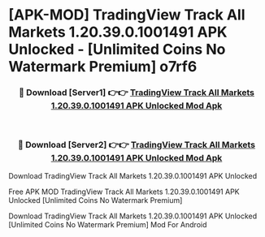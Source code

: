 # [APK-MOD] TradingView  Track All Markets 1.20.39.0.1001491 APK Unlocked - [Unlimited Coins No Watermark Premium] o7rf6



<div align="center">
<h3>🔴 Download [Server1] 👉👉 <a href="https://momento.my/?title=TradingView__Track_All_Markets_1.20.39.0.1001491_APK_Unlocked">TradingView  Track All Markets 1.20.39.0.1001491 APK Unlocked Mod Apk</a></h3><br>

<h3>🔴 Download [Server2] 👉👉 <a href="https://momento.my/?title=TradingView__Track_All_Markets_1.20.39.0.1001491_APK_Unlocked">TradingView  Track All Markets 1.20.39.0.1001491 APK Unlocked Mod Apk</a></h3>
</div>



Download TradingView  Track All Markets 1.20.39.0.1001491 APK Unlocked 

Free APK MOD TradingView  Track All Markets 1.20.39.0.1001491 APK Unlocked [Unlimited Coins No Watermark Premium]

Download TradingView  Track All Markets 1.20.39.0.1001491 APK Unlocked [Unlimited Coins No Watermark Premium] Mod For Android
